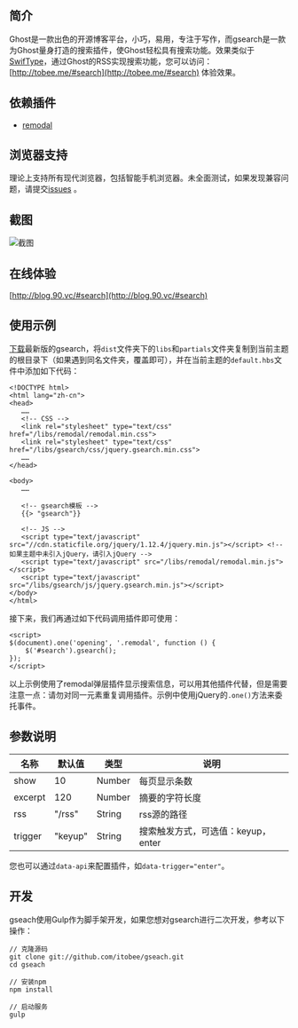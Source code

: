 ## 简介
Ghost是一款出色的开源博客平台，小巧，易用，专注于写作，而gsearch是一款为Ghost量身打造的搜索插件，使Ghost轻松具有搜索功能。效果类似于[SwifType](https://swiftype.com/)，通过Ghost的RSS实现搜索功能，您可以访问：[http://tobee.me/#search](http://tobee.me/#search) 体验效果。

## 依赖插件
* [remodal](https://github.com/VodkaBears/Remodal)

## 浏览器支持
理论上支持所有现代浏览器，包括智能手机浏览器。未全面测试，如果发现兼容问题，请提交[issues](https://github.com/itobee/gsearch/issues) 。

## 截图
![截图](Screenshot.gif)

## 在线体验
[http://blog.90.vc/#search](http://blog.90.vc/#search)

## 使用示例
[下载](https://github.com/itobee/gsearch/archive/master.zip)最新版的gsearch，将`dist`文件夹下的`libs`和`partials`文件夹复制到当前主题的根目录下（如果遇到同名文件夹，覆盖即可），并在当前主题的`default.hbs`文件中添加如下代码：

```
<!DOCTYPE html>
<html lang="zh-cn">
<head>
   ……
   <!-- CSS -->
   <link rel="stylesheet" type="text/css" href="/libs/remodal/remodal.min.css">
   <link rel="stylesheet" type="text/css" href="/libs/gsearch/css/jquery.gsearch.min.css">
   ……
</head>

<body>
   ……

   <!-- gsearch模板 -->
   {{> "gsearch"}}

   <!-- JS -->
   <script type="text/javascript" src="//cdn.staticfile.org/jquery/1.12.4/jquery.min.js"></script> <!-- 如果主题中未引入jQuery，请引入jQuery -->
   <script type="text/javascript" src="/libs/remodal/remodal.min.js"></script>
   <script type="text/javascript" src="/libs/gsearch/js/jquery.gsearch.min.js"></script>
</body>
</html>
```

接下来，我们再通过如下代码调用插件即可使用：

```
<script>
$(document).one('opening', '.remodal', function () {
    $('#search').gsearch();
});
</script>
```

以上示例使用了remodal弹层插件显示搜索信息，可以用其他插件代替，但是需要注意一点：请勿对同一元素重复调用插件。示例中使用jQuery的`.one()`方法来委托事件。

## 参数说明

| 名称     | 默认值    | 类型      | 说明                            |
|----------|----------|----------|---------------------------------|
| show     | 10       | Number   | 每页显示条数                     |
| excerpt  | 120      | Number   | 摘要的字符长度                    |
| rss      | "/rss"   | String   | rss源的路径                      |
| trigger  | "keyup"  | String   | 搜索触发方式，可选值：keyup，enter |

您也可以通过`data-api`来配置插件，如`data-trigger="enter"`。

## 开发
gseach使用Gulp作为脚手架开发，如果您想对gsearch进行二次开发，参考以下操作：

```
// 克隆源码
git clone git://github.com/itobee/gseach.git
cd gseach

// 安装npm
npm install

// 启动服务
gulp
```

